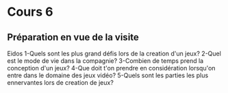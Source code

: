 # Cours 6
## Préparation en vue de la visite
Eidos
1-Quels sont les plus grand défis lors de la creation d'un jeux?
2-Quel est le mode de vie dans la compagnie?
3-Combien de temps prend la conception d'un jeux?
4-Que doit t'on prendre en considération lorsqu'on entre dans le domaine des jeux vidéo?
5-Quels sont les parties les plus ennervantes lors de creation de jeux?

